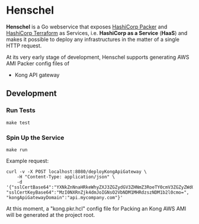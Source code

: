 Henschel
========

__Henschel__ is a Go webservice that exposes [HashiCorp Packer] and [HashiCorp Terraform] as Services, i.e.
__HashiCorp as a Service__ (__HaaS__) and makes it possible to deploy any infrastructures in the matter of a single HTTP
request.

At its very early stage of development, Henschel supports generating AWS AMI Packer config files of

- Kong API gateway

Development
-----------

### Run Tests

```console
make test
```

### Spin Up the Service

```console
make run
```

Example request:

```console
curl -v -X POST localhost:8080/deployKongApiGateway \
    -H "Content-Type: application/json" \
    -d '{"sslCertBase64":"YXNkZnNnaHRkeWhyZXJ3ZGZydGV3ZHNmZ3RoeTY0cmV3ZGZyZWd0cmV3d2ZyZw==", "sslCertKeyBase64":"MzI0NXRnZjk4dmJoIGNsO2VbNDM1MHRdzszNDM1b2l0cmo=", "kongApiGatewayDomain":"api.mycompany.com"}'
```

At this moment, a "kong.pkr.hcl" config file for Packing an Kong AWS AMI will be generated at the project root.

[HashiCorp Packer]: https://packer.qubitpi.org/packer
[HashiCorp Terraform]: https://packer.qubitpi.org/terraform
